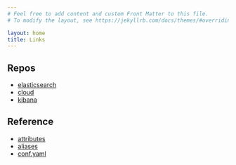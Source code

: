 ```yaml
---
# Feel free to add content and custom Front Matter to this file.
# To modify the layout, see https://jekyllrb.com/docs/themes/#overriding-theme-defaults

layout: home
title: Links
---
```


<div>

## Repos

- [elasticsearch](https://github.com/elastic/elasticsearch)
- [cloud](https://github.com/elastic/cloud)
- [kibana](https://github.com/elastic/kibana)

</div>

<div>

## Reference

- [attributes](https://github.com/elastic/docs/blob/master/shared/attributes.asciidoc)
- [aliases](https://github.com/elastic/docs/blob/master/doc_build_aliases.sh)
- [conf.yaml](https://github.com/elastic/docs/blob/master/conf.yaml)

</div>
